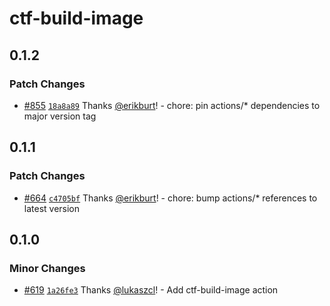 # ctf-build-image

## 0.1.2

### Patch Changes

- [#855](https://github.com/smartcontractkit/.github/pull/855)
  [`18a8a89`](https://github.com/smartcontractkit/.github/commit/18a8a89b23006355003b705d55acaf329c384d94)
  Thanks [@erikburt](https://github.com/erikburt)! - chore: pin actions/\*
  dependencies to major version tag

## 0.1.1

### Patch Changes

- [#664](https://github.com/smartcontractkit/.github/pull/664)
  [`c4705bf`](https://github.com/smartcontractkit/.github/commit/c4705bfdbf6c8e57c080d82a3c4f013aa96a2dfb)
  Thanks [@erikburt](https://github.com/erikburt)! - chore: bump actions/\*
  references to latest version

## 0.1.0

### Minor Changes

- [#619](https://github.com/smartcontractkit/.github/pull/619)
  [`1a26fe3`](https://github.com/smartcontractkit/.github/commit/1a26fe378d7ebdc34ab1fe31ec4a6d1c376199f8)
  Thanks [@lukaszcl](https://github.com/lukaszcl)! - Add ctf-build-image action
